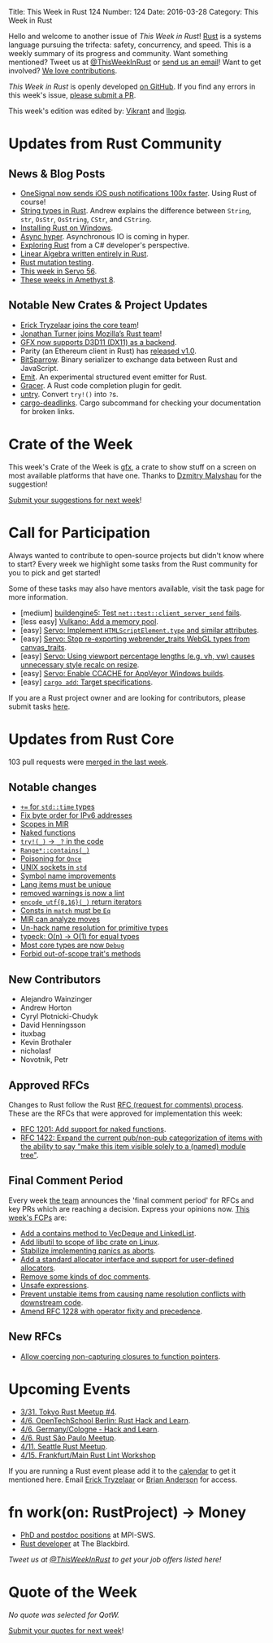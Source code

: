 Title: This Week in Rust 124
Number: 124
Date: 2016-03-28
Category: This Week in Rust

Hello and welcome to another issue of *This Week in Rust*!
[Rust](http://rust-lang.org) is a systems language pursuing the trifecta:
safety, concurrency, and speed. This is a weekly summary of its progress and
community. Want something mentioned? Tweet us at [@ThisWeekInRust](https://twitter.com/ThisWeekInRust) or [send us an
email](mailto:corey@octayn.net?subject=This%20Week%20in%20Rust%20Suggestion)!
Want to get involved? [We love
contributions](https://github.com/rust-lang/rust/blob/master/CONTRIBUTING.md).

*This Week in Rust* is openly developed [on GitHub](https://github.com/cmr/this-week-in-rust).
If you find any errors in this week's issue, [please submit a PR](https://github.com/cmr/this-week-in-rust/pulls).

This week's edition was edited by: [Vikrant](https://github.com/nasa42) and [llogiq](https://github.com/llogiq).

# Updates from Rust Community

## News & Blog Posts

* [OneSignal now sends iOS push notifications 100x faster](https://onesignal.com/blog/announcing-our-new-delivery-backend/). Using Rust of course!
* [String types in Rust](https://andrewbrinker.github.io/blog/2016/03/27/string-types-in-rust/). Andrew explains the difference between `String`, `str`, `OsStr`, `OsString`, `CStr`, and `CString`.
* [Installing Rust on Windows](https://facility9.com/2016/03/installing-rust-on-windows/).
* [Async hyper](http://seanmonstar.com/post/141495445652/async-hyper). Asynchronous IO is coming in hyper.
* [Exploring Rust](http://nblumhardt.com/2016/03/exploring-rust/) from a C# developer's perspective.
* [Linear Algebra written entirely in Rust](https://athemathmo.github.io/2016/03/23/linear-algebra-in-rust.html).
* [Rust mutation testing](https://llogiq.github.io/2016/03/24/mutest.html).
* [This week in Servo 56](http://blog.servo.org/2016/03/21/twis-56/).
* [These weeks in Amethyst 8](https://www.amethyst.rs/_posts/twia-8.html).

## Notable New Crates & Project Updates

* [Erick Tryzelaar joins the core team](https://internals.rust-lang.org/t/announcement-erick-tryzelaar-joins-the-core-team/3273)!
* [Jonathan Turner joins Mozilla’s Rust team](https://internals.rust-lang.org/t/announcement-jonathan-turner-joins-mozillas-rust-team/3278)!
* [GFX now supports D3D11 (DX11) as a backend](https://github.com/gfx-rs/gfx/pull/861).
* Parity (an Ethereum client in Rust) has [released v1.0](https://blog.ethcore.io/1-0-is-here/).
* [BitSparrow](http://bitsparrow.io/). Binary serializer to exchange data between Rust and JavaScript.
* [Emit](https://github.com/nblumhardt/emit). An experimental structured event emitter for Rust.
* [Gracer](https://github.com/isamert/gracer). A Rust code completion plugin for gedit.
* [untry](https://github.com/japaric/untry). Convert `try!()` into `?`s.
* [cargo-deadlinks](https://github.com/deadlinks/cargo-deadlinks). Cargo subcommand for checking your documentation for broken links.

# Crate of the Week

This week's Crate of the Week is [gfx](https://crates.io/crates/gfx), a crate to show stuff on a screen on most available platforms that have one. Thanks to [Dzmitry Malyshau](https://users.rust-lang.org/users/kvark) for the suggestion!

[Submit your suggestions for next week][submit_crate]!

[submit_crate]: https://users.rust-lang.org/t/crate-of-the-week/2704

# Call for Participation

Always wanted to contribute to open-source projects but didn't know where to start?
Every week we highlight some tasks from the Rust community for you to pick and get started!

Some of these tasks may also have mentors available, visit the task page for more information.

* [medium] [buildengine5: Test `net::test::client_server_send` fails](https://github.com/Ameliorate/buildengine5/issues/10).
* [less easy] [Vulkano: Add a memory pool](https://github.com/tomaka/vulkano/issues/14).
* [easy] [Servo: Implement `HTMLScriptElement.type` and similar attributes](https://github.com/servo/servo/issues/10227).
* [easy] [Servo: Stop re-exporting webrender_traits WebGL types from canvas_traits](https://github.com/servo/servo/issues/10211).
* [easy] [Servo: Using viewport percentage lengths (e.g. vh, vw) causes unnecessary style recalc on resize](https://github.com/servo/servo/issues/10104).
* [easy] [Servo: Enable CCACHE for AppVeyor Windows builds](https://github.com/servo/servo/issues/9874).
* [easy] [`cargo add`: Target specifications](https://github.com/killercup/cargo-edit/issues/13).

If you are a Rust project owner and are looking for contributors, please submit tasks [here][guidelines].

[guidelines]: https://users.rust-lang.org/t/twir-call-for-participation/4821

# Updates from Rust Core

103 pull requests were [merged in the last week][merged].

[merged]: https://github.com/issues?q=is%3Apr+org%3Arust-lang+is%3Amerged+merged%3A2016-03-21..2016-03-28

## Notable changes

* [`+=` for `std::time` types](https://github.com/rust-lang/rust/pull/32448/files)
* [Fix byte order for IPv6 addresses](https://github.com/rust-lang/rust/pull/32429)
* [Scopes in MIR](https://github.com/rust-lang/rust/pull/32428)
* [Naked functions](https://github.com/rust-lang/rust/pull/32410)
* [`try!(_)` → `_?` in the code](https://github.com/rust-lang/rust/pull/32390)
* [`Range*::contains(_)`](https://github.com/rust-lang/rust/pull/32396)
* [Poisoning for `Once`](https://github.com/rust-lang/rust/pull/32325)
* [UNIX sockets in `std`](https://github.com/rust-lang/rust/pull/32302)
* [Symbol name improvements](https://github.com/rust-lang/rust/pull/32293)
* [Lang items must be unique](https://github.com/rust-lang/rust/pull/32264)
* [removed warnings is now a lint](https://github.com/rust-lang/rust/pull/32219)
* [`encode_utf{8,16}(_)` return iterators](https://github.com/rust-lang/rust/pull/32204)
* [Consts in `match` must be `Eq`](https://github.com/rust-lang/rust/pull/32199)
* [MIR can analyze moves](https://github.com/rust-lang/rust/pull/32156)
* [Un-hack name resolution for primitive types](https://github.com/rust-lang/rust/pull/32131)
* [typeck: O(n) → O(1) for equal types](https://github.com/rust-lang/rust/pull/32062)
* [Most core types are now `Debug`](https://github.com/rust-lang/rust/pull/32054)
* [Forbid out-of-scope trait's methods](https://github.com/rust-lang/rust/pull/31908)

## New Contributors

* Alejandro Wainzinger
* Andrew Horton
* Cyryl Płotnicki-Chudyk
* David Henningsson
* ituxbag
* Kevin Brothaler
* nicholasf
* Novotnik, Petr

## Approved RFCs

Changes to Rust follow the Rust [RFC (request for comments)
process](https://github.com/rust-lang/rfcs#rust-rfcs). These
are the RFCs that were approved for implementation this week:

* [RFC 1201: Add support for naked functions](https://github.com/rust-lang/rfcs/pull/1201).
* [RFC 1422: Expand the current pub/non-pub categorization of items with the ability to say "make this item visible solely to a (named) module tree"](https://github.com/rust-lang/rfcs/pull/1422).

## Final Comment Period

Every week [the team](https://rust-lang.org/team.html) announces the
'final comment period' for RFCs and key PRs which are reaching a
decision. Express your opinions now. [This week's FCPs][fcp] are:

[fcp]: https://github.com/rust-lang/rfcs/labels/final-comment-period

* [Add a contains method to VecDeque and LinkedList](https://github.com/rust-lang/rfcs/pull/1552).
* [Add libutil to scope of libc crate on Linux](https://github.com/rust-lang/rfcs/pull/1529).
* [Stabilize implementing panics as aborts](https://github.com/rust-lang/rfcs/pull/1513).
* [Add a standard allocator interface and support for user-defined allocators](https://github.com/rust-lang/rfcs/pull/1398).
* [Remove some kinds of doc comments](https://github.com/rust-lang/rfcs/pull/1373).
* [Unsafe expressions](https://github.com/rust-lang/rfcs/pull/1346).
* [Prevent unstable items from causing name resolution conflicts with downstream code](https://github.com/rust-lang/rfcs/pull/1321).
* [Amend RFC 1228 with operator fixity and precedence](https://github.com/rust-lang/rfcs/pull/1319).

## New RFCs

* [Allow coercing non-capturing closures to function pointers](https://github.com/rust-lang/rfcs/pull/1558).

# Upcoming Events

* [3/31. Tokyo Rust Meetup #4](http://www.meetup.com/Tokyo-Rust-Meetup/events/229260081/).
* [4/6. OpenTechSchool Berlin: Rust Hack and Learn](http://www.meetup.com/opentechschool-berlin/).
* [4/6. Germany/Cologne - Hack and Learn](http://www.meetup.com/de-DE/Rust-Cologne-Bonn/events/229919455/).
* [4/6. Rust São Paulo Meetup](http://www.meetup.com/Rust-Sao-Paulo-Meetup/events/229377422/).
* [4/11. Seattle Rust Meetup](https://www.eventbrite.com/e/mozilla-rust-seattle-meetup-tickets-12222326307?aff=erelexporg).
* [4/15. Frankfurt/Main Rust Lint Workshop](http://www.meetup.com/de-DE/Rust-Rhein-Main/events/229564640/?eventId=229564640)

If you are running a Rust event please add it to the [calendar] to get
it mentioned here. Email [Erick Tryzelaar][erickt] or [Brian
Anderson][brson] for access.

[calendar]: https://www.google.com/calendar/embed?src=apd9vmbc22egenmtu5l6c5jbfc%40group.calendar.google.com
[erickt]: mailto:erick.tryzelaar@gmail.com
[brson]: mailto:banderson@mozilla.com

# fn work(on: RustProject) -> Money

* [PhD and postdoc positions](http://plv.mpi-sws.org/rustbelt/) at MPI-SWS.
* [Rust developer](http://rust.jobboard.io/jobs/125594-rust-developer-at-the-blackbird) at The Blackbird.

*Tweet us at [@ThisWeekInRust](https://twitter.com/ThisWeekInRust) to get your job offers listed here!*

# Quote of the Week

*No quote was selected for QotW.*

[Submit your quotes for next week][submit]!

[submit]: http://users.rust-lang.org/t/twir-quote-of-the-week/328
